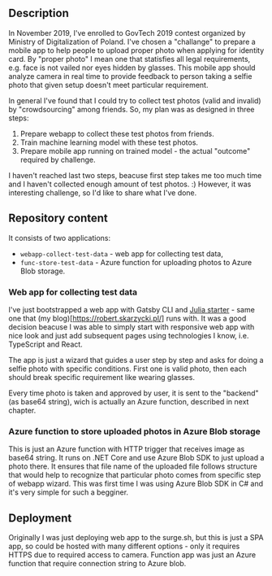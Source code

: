 ## Description

In November 2019, I've enrolled to GovTech 2019 contest organized by Ministry of Digitalization of Poland. I've chosen a "challange" to prepare a mobile app to help people to upload proper photo when applying for identity card. By "proper photo" I mean one that statisfies all legal requirements, e.g. face is not vailed nor eyes hidden by glasses. This mobile app should analyze camera in real time to provide feedback to person taking a selfie photo that given setup doesn't meet particular requirement.

In general I've found that I could try to collect test photos (valid and invalid) by "crowdsourcing" among friends. So, my plan was as designed in three steps:

1. Prepare webapp to collect these test photos from friends.
2. Train machine learning model with these test photos.
3. Prepare mobile app running on trained model - the actual "outcome" required by challenge.

I haven't reached last two steps, beacuse first step takes me too much time and I haven't collected enough amount of test photos. :) However, it was interesting challenge, so I'd like to share what I've done.

## Repository content

It consists of two applications:

- `webapp-collect-test-data` - web app for collecting test data,
- `func-store-test-data` - Azure function for uploading photos to Azure Blob storage.

### Web app for collecting test data

I've just bootstrapped a web app with Gatsby CLI and [Julia starter](https://www.gatsbyjs.org/starters/niklasmtj/gatsby-starter-julia/) - same one that (my blog)[https://robert.skarzycki.pl/] runs with. It was a good decision beacuse I was able to simply start with responsive web app with nice look and just add subsequent pages using technologies I know, i.e. TypeScript and React.

The app is just a wizard that guides a user step by step and asks for doing a selfie photo with specific conditions. First one is valid photo, then each should break specific requirement like wearing glasses.

Every time photo is taken and approved by user, it is sent to the "backend" (as base64 string), wich is actually an Azure function, described in next chapter.

### Azure function to store uploaded photos in Azure Blob storage

This is just an Azure function with HTTP trigger that receives image as base64 string. It runs on .NET Core and use Azure Blob SDK to just upload a photo there. It ensures that file name of the uploaded file follows structure that would help to recognize that particular photo comes from specific step of webapp wizard. This was first time I was using Azure Blob SDK in C# and it's very simple for such a begginer.

## Deployment

Originally I was just deploying web app to the surge.sh, but this is just a SPA app, so could be hosted with many different options - only it requires HTTPS due to required access to camera. Function app was just an Azure function that require connection string to Azure blob.
